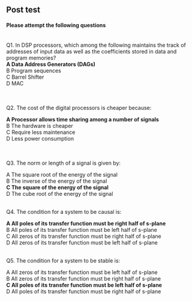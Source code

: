 ## Post test
#### Please attempt the following questions

<br>
Q1. In DSP processors, which among the following maintains the track of addresses of input data as well as the coefficients stored in data and program memories?<br>
<b>A   Data Address Generators (DAGs)</b><br>
B   Program sequences<br>
C   Barrel Shifter<br>
D   MAC<br>
<br><br>

Q2. The cost of the digital processors is cheaper because:<br>

<b>A   Processor allows time sharing among a number of signals</b><br>
B   The hardware is cheaper<br>
C   Require less maintenance<br>
D   Less power consumption<br>
<br><br>

Q3. The norm or length of a signal is given by:<br>

A   The square root of the energy of the signal<br>
B    The inverse of the energy of the signal<br>
<b>C   The square of the energy of the signal</b><br>
D   The cube root of the energy of the signal<br><br>


Q4. The condition for a system to be causal is:<br>

<b>A   All poles of its transfer function must be right half of s-plane</b><br>
B   All poles of its transfer function must be left half of s-plane<br>
C   All zeros of its transfer function must be right half of s-plane<br>
D   All zeros of its transfer function must be left half of s-plane<br><br>


Q5. The condition for a system to be stable is:<br>

A   All zeros of its transfer function must be left half of s-plane<br>
B   All zeros of its transfer function must be right half of s-plane<br>
<b>C    All poles of its transfer function must be left half of s-plane</b><br>
D    All poles of its transfer function must be right half of s-plane<br>
<br>



